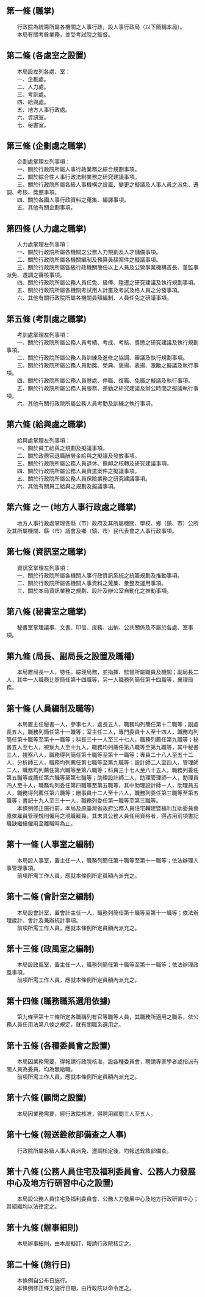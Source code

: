第一條 (職掌)
-------------
　　行政院為統籌所屬各機關之人事行政，設人事行政局（以下簡稱本局）。  
　　本局有關考銓業務，並受考試院之監督。  


第二條 (各處室之設置)
---------------------
　　本局設左列各處、室：  
　　一、企劃處。  
　　二、人力處。  
　　三、考訓處。  
　　四、給與處。  
　　五、地方人事行政處。  
　　六、資訊室。  
　　七、秘書室。  


第三條 (企劃處之職掌)
---------------------
　　企劃處掌理左列事項：  
　　一、關於行政院所屬人事行政業務之綜合規劃事項。  
　　二、關於綜合性人事行政法制業務之研究建議事項。  
　　三、關於行政院所屬各級人事機構之設置、變更之擬議及人事人員之派免、遷調、考核、獎懲事項。  
　　四、關於各國人事行政資料之蒐集、編譯事項。  
　　五、其他有關企劃事項。  


第四條 (人力處之職掌)
---------------------
　　人力處掌理左列事項：  
　　一、關於行政院所屬各機關之公務人力規劃及人才儲備事項。  
　　二、關於行政院所屬各機關編制及預算員額案件之擬議事項。  
　　三、關於行政院所屬各級行政機關簡任以上人員及公營事業機構首長、董監事派免、遷調之審核事項。  
　　四、關於行政院所屬公務人員任免、級俸、陞遷之研究建議及執行規劃事項。  
　　五、關於行政院所屬各機關考試用人計畫及考試及格人員之分發事項。  
　　六、其他有關行政院所屬各機關員額編制、人員任免之研議事項。  


第五條 (考訓處之職掌)
---------------------
　　考訓處掌理左列事項：  
　　一、關於行政院所屬公務人員考績、考成、考核、獎懲之研究建議及執行規劃事項。  
　　二、關於行政院所屬公務人員訓練及進修之協調、審議及執行規劃事項。  
　　三、關於行政院所屬公務人員勳獎、榮典、褒揚、表揚、激勵之擬議及執行事項。  
　　四、關於行政院所屬公務人員懲處、停職、復職、免職之擬議及執行事項。  
　　五、關於行政院所屬公務人員服務、差勤之研究建議及辦公時間之擬議執行事項。  
　　六、其他有關行政院所屬公務人員考勤及訓練之執行事項。  


第六條 (給與處之職掌)
---------------------
　　給與處掌理左列事項：  
　　一、關於員工給與之規劃及擬議事項。  
　　二、關於政務官退職酬勞金給與之擬議及發放事項。  
　　三、關於行政院所屬公務人員退休、撫卹之核轉及研究建議事項。  
　　四、關於行政院所屬公務人員資遣案件之擬議事項。  
　　五、關於行政院所屬公務人員保險業務之研究建議事項。  
　　六、其他有關員工給與之規劃及擬議事項。  


第六條 之一 (地方人事行政處之職掌)
----------------------------------
　　地方人事行政處掌理各縣（市）政府及其所屬機關、學校、鄉（鎮、市）公所及其所屬機關、縣（市）議會及鄉（鎮、市）民代表會之人事行政事項。  


第七條 (資訊室之職掌)
---------------------
　　資訊室掌理左列事項：  
　　一、關於行政院所屬各機關人事行政資訊系統之統籌規劃及推動事項。  
　　二、關於行政院所屬各機關人事資料之蒐集、彙整及運用事項。  
　　三、關於本局資訊業務之規劃、設計及辦公室自動化之推動事項。  


第八條 (秘書室之職掌)
---------------------
　　秘書室掌理議事、文書、印信、庶務、出納、公共關係及不屬於各處、室事項。  


第九條 (局長、副局長之設置及職權)
---------------------------------
　　本局置局長一人，特任。綜理局務，並指揮、監督所屬職員及機關；副局長二人，其中一人職務比照簡任第十四職等，另一人職務列簡任第十四職等，襄理局務。  


第十條 (人員編制及職等)
-----------------------
　　本局置主任秘書一人，參事七人，處長五人，職務均列簡任第十二職等；副處長五人，職務列簡任第十一職等；室主任二人，專門委員十人至十四人，職務均列簡任第十職等至第十一職等；科長三十一人至三十七人，職務列薦任第九職等；秘書五人至七人，視察九人至十九人，職務均列薦任第八職等至第九職等，其中秘書三人，視察八人，職務得列簡任第十職等至第十一職等；專員二十八人至五十二人，分析師三人，職務均列薦任第七職等至第九職等；設計師二人至四人，管理師二人，職務均列薦任第六職等至第八職等；科員三十七人至八十五人，職務列委任第五職等或薦任第六職等至第七職等；助理設計師二人，助理管理師一人，助理員四人至十人，職務均列委任第四職等至第五職等，其中助理設計師一人，助理員五人，職務得列薦任第六職等；辦事員十二人至十六人，職務列委任第三職等至第五職等；書記十九人至三十一人，職務列委任第一職等至第三職等。  
　　本條例修正施行前，本局及原臺灣省政府公務人員住宅輔建暨福利互助委員會原依雇員管理規則僱用之現職雇員，其未具公務人員任用資格者，得占用前項書記職缺繼續僱用至離職時為止。  


第十一條 (人事室之編制)
-----------------------
　　本局設人事室，置主任一人，職務列簡任第十職等至第十一職等；依法辦理人事管理事項。  
　　前項所需工作人員，應就本條例所定員額內派充之。  


第十二條 (會計室之編制)
-----------------------
　　本局設會計室，置會計主任一人，職務列簡任第十職等至第十一職等；依法辦理歲計、會計及兼辦統計事項。  
　　前項所需工作人員，應就本條例所定員額內派充之。  


第十三條 (政風室之編制)
-----------------------
　　本局設政風室，置主任一人，職務列簡任第十職等至第十一職等；依法辦理政風事項。  
　　前項所需工作人員，應就本條例所定員額內派充之。  


第十四條 (職務職系選用依據)
---------------------------
　　第九條至第十三條所定各職稱列有官等職等人員，其職務所適用之職系，依公務人員任用法第八條之規定，就有關職系選用之。  


第十五條 (各種委員會之設置)
---------------------------
　　本局因業務需要，得報請行政院核准，設各種委員會，聘請專家學者或指派有關人員為委員，均為無給職。  
　　前項所需工作人員，應就本條例所定員額內派充之。  


第十六條 (顧問之設置)
---------------------
　　本局因業務需要，經行政院核准，得聘用顧問三人至五人。  


第十七條 (報送銓敘部備查之人事)
-------------------------------
　　行政院所屬各級人事人員派免、遷調核定後，均報送銓敘部備查。  


第十八條 (公務人員住宅及福利委員會、公務人力發展中心及地方行研習中心之設置)
---------------------------------------------------------------------------
　　本局設公務人員住宅及福利委員會、公務人力發展中心及地方行政研習中心；其組織均以法律定之。  


第十九條 (辦事細則)
-------------------
　　本局辦事細則，由本局擬訂，報請行政院核定之。  


第二十條 (施行日)
-----------------
　　本條例自公布日施行。  
　　本條例修正條文施行日期，由行政院以命令定之。